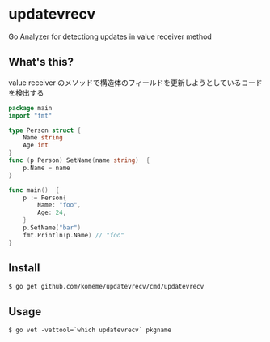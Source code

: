 # updatevrecv

Go Analyzer for detectiong updates in value receiver method

## What's this?
value receiver のメソッドで構造体のフィールドを更新しようとしているコードを検出する

```go
package main
import "fmt"

type Person struct {
    Name string
    Age int
}
func (p Person) SetName(name string)  {
    p.Name = name 
}

func main()  {
    p := Person{
        Name: "foo",
        Age: 24,
    }
    p.SetName("bar")
    fmt.Println(p.Name) // "foo" 
}
```


## Install

```
$ go get github.com/komeme/updatevrecv/cmd/updatevrecv
```

## Usage

```
$ go vet -vettool=`which updatevrecv` pkgname
```
